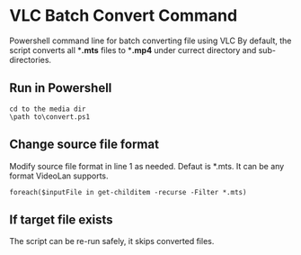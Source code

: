 # VLC Batch Convert Command
Powershell command line for batch converting file using VLC
By default, the script converts all ***.mts** files to ***.mp4** under currect directory and sub-directories.

## Run in Powershell
```
cd to the media dir
\path to\convert.ps1

```

## Change source file format
Modify source file format in line 1 as needed. Defaut is *.mts. It can be any format VideoLan supports.
```
foreach($inputFile in get-childitem -recurse -Filter *.mts)
```

## If target file exists
The script can be re-run safely, it skips converted files.
